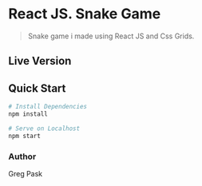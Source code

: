 # React JS. Snake Game


> Snake game i made using React JS and Css Grids.

## Live Version



## Quick Start

```bash
# Install Dependencies
npm install

# Serve on Localhost
npm start

```

      

### Author

Greg Pask



